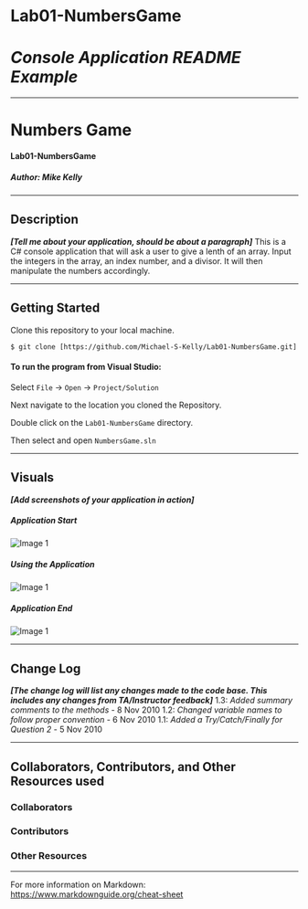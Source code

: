 # Lab01-NumbersGame

# ***Console Application README Example***
------------------------------

# Numbers Game
#### Lab01-NumbersGame
##### *Author: Mike Kelly*

------------------------------

## Description
***[Tell me about your application, should be about a paragraph]***
This is a C# console application that will ask a user to give a lenth of an array.  Input the integers in the array, an index number, and a divisor.  It will then manipulate the numbers accordingly.

------------------------------

## Getting Started
Clone this repository to your local machine.
```
$ git clone [https://github.com/Michael-S-Kelly/Lab01-NumbersGame.git]
```
#### To run the program from Visual Studio:
Select ```File``` -> ```Open``` -> ```Project/Solution```

Next navigate to the location you cloned the Repository.

Double click on the ```Lab01-NumbersGame``` directory.

Then select and open ```NumbersGame.sln```

------------------------------

## Visuals
***[Add screenshots of your application in action]***

##### Application Start
![Image 1](https://via.placeholder.com/750x500)
##### Using the Application
![Image 1](https://via.placeholder.com/750x500)
##### Application End
![Image 1](https://via.placeholder.com/750x500)

------------------------------

## Change Log
***[The change log will list any changes made to the code base. This includes any changes from TA/Instructor feedback]***
1.3: *Added summary comments to the methods* - 8 Nov 2010
1.2: *Changed variable names to follow proper convention* - 6 Nov 2010
1.1: *Added a Try/Catch/Finally for Question 2* - 5 Nov 2010


------------------------------
## Collaborators, Contributors, and Other Resources used

### Collaborators

### Contributors

### Other Resources


------------------------------
For more information on Markdown: https://www.markdownguide.org/cheat-sheet